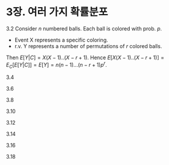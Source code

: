 # 3장. 여러 가지 확률분포
3.2
Consider $n$ numbered balls. Each ball is colored with prob. $p$.

- Event X represents a specific coloring.
- r.v. Y represents a number of permutations of $r$ colored balls.

Then $E[Y|C]=X(X-1)..(X-r+1)$. Hence $E[X(X-1)..(X-r+1)]=E_C[E[Y|C]]=E[Y]=n(n-1)...(n-r+1)p^r$.

3.4

3.6

3.8

3.10

3.12

3.14

3.16

3.18
